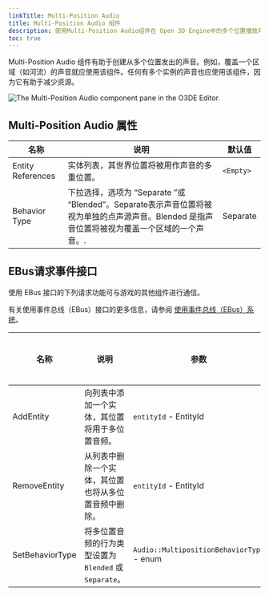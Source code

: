 ```yaml
---
linkTitle: Multi-Position Audio
title: Multi-Position Audio 组件
description: 使用Multi-Position Audio组件在 Open 3D Engine中的多个位置播放声音。
toc: true
---
```


Multi-Position Audio 组件有助于创建从多个位置发出的声音。例如，覆盖一个区域（如河流）的声音就应使用该组件。任何有多个实例的声音也应使用该组件，因为它有助于减少资源。

![The Multi-Position Audio component pane in the O3DE Editor.](/images/user-guide/component/audio/multi-position-component.png)

## Multi-Position Audio 属性

| 名称 | 说明 | 默认值 |
|------|-------------|---------|
| Entity References | 实体列表，其世界位置将被用作声音的多重位置。 | `<Empty>` |
| Behavior Type | 下拉选择，选项为 “Separate ”或 “Blended”。Separate表示声音位置将被视为单独的点声源声音。Blended 是指声音位置将被视为覆盖一个区域的一个声音。. | Separate |

## EBus请求事件接口

使用 EBus 接口的下列请求功能可与游戏的其他组件进行通信。

有关使用事件总线（EBus）接口的更多信息，请参阅 [使用事件总线（EBus）系统](/docs/user-guide/programming/messaging/ebus/)。

| 名称 | 说明 | 参数 | 返回值 | 可脚本化 | Lua 枚举绑定 |
|------|-------------|------------|--------|------------|-------------------|
| AddEntity | 向列表中添加一个实体，其位置将用于多位置音频。 | `entityId` - EntityId | None | Yes | `N/A` |
| RemoveEntity | 从列表中删除一个实体，其位置也将从多位置音频中删除。| `entityId` - EntityId | None | Yes | `N/A` |
| SetBehaviorType | 将多位置音频的行为类型设置为 `Blended` 或 `Separate`。 | `Audio::MultipositionBehaviorType` - enum | None | Yes | `MultiPositionBehaviorType_Separate`, `MultiPositionBehaviorType_Blended` |
